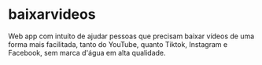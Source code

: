 # baixarvideos

Web app com intuíto de ajudar pessoas que precisam baixar vídeos de uma forma mais facilitada, tanto do YouTube, quanto Tiktok, Instagram e Facebook, sem marca d'água em alta qualidade.
